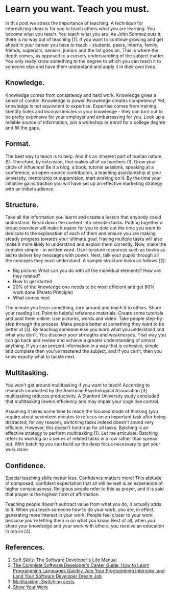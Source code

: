 # Learn you want. Teach you must.

In this post we stress the importance of teaching. A technique for internalizing ideas is for you to teach others what you are learning. You become what you teach. You teach what you are. As John Sonmez puts it, there is no way out of teaching [1]. If you want to continue growing and get ahead in your career you have to teach - students, peers, interns, family, friends, superiors, seniors, juniors and the list goes on. This is where the depth comes, as opposed to a cursory understanding of the subject matter. You only really know something to the degree to which you can teach it to someone else and have them understand and apply it in their own lives.

## Knowledge.
Knowledge comes from consistency and hard work. Knowledge gives a sense of control. Knowledge is power. Knowledge creates competency! Yet, knowledge is not equivalent to expertise. Expertise comes from training. Identify holes and inconsistencies in your knowledge - they can turn out to be pretty expensive for your employer and embarrassing for you. Look up a reliable source of information, join a workshop or enroll for a college degree and fill the gaps.
## Format.
The best way to teach is to help. And it's an inherent part of human nature (!). Therefore, by extension, that makes all of us teachers (!). Grow your circle of influence! Be it a blog, a book, tutorial sessions, speaking at a conference, an open-source contribution, a teaching assistantship at your university, mentorship or supervision, start working on it. By the time your initiative gains traction you will have set up an effective marketing strategy with an initial audience.
## Structure.
Take all the information you learnt and create a lesson that anybody could understand. Break down the content into sensible tasks. Putting together a broad overview will make it easier for you to dole out the time you want to dedicate to the explanation of each of them and ensure you are making steady progress towards your ultimate goal. Having multiple tasks will also make it more likely to understand and explain them correctly. Now, make the complex simple - in written word. Use literature resources such as books as aid to deliver key messages with power. Next, talk your pupils through all the concepts they must understand. A sample structure looks as follows [2]:
* Big picture: What can you do with all the individual elements? How are they related?
* How to get started
* 20% of the knowledge one needs to be most efficient and get 80% work done (Pareto Principle)
* What comes next

The minute you learn something, turn around and teach it to others. Share your reading list. Point to helpful reference materials. Create some tutorials and post them online.
Use pictures, words and video. Take people step-by-step through the process. Make people better at something they want to be better at [3]. By teaching someone else you learn what you understand and what you don't. You discover your strnegths and weaknesses. That way you can go back and review and achieve a greater understanding of almost anything. If you can present information in a way that is cohesive, simple and complete then you've mastered the subject, and if you can't, then you know exactly what to tackle next.

## Multitasking.
You won't get around multitasking if you want to teach! According to research conducted by the American Psychological Association [3] multitasking reduces productivity. A Stanford University study concluded that multitasking lowers efficiency and may impair your cognitive control.

Assuming it takes some time to reach the focused mode of thinking (you require about seventeen minutes to refocus on an important task after being distracted, for any
reason), switching tasks indeed doesn't sound very efficient. However, this doesn't hold true for all tasks. Batching is an effective strategy to perform multitasking [1]. Let me articulate: Batching refers to working on a series of related tasks in a row rather than spread out. With batching you can build up the deep focus necessary to get your work done.
## Confidence.
Special teaching skills matter less. Confidence matters more! This attitude of composed, confident expectation that all will be well is an experience of higher consciousness. Religious people refer to this as prayer, and it is said that prayer is the highest form of affirmation.


Teaching people doesn't subtract value from what you do, it actually adds to it. When you teach someone how to do your work, you are, in effect, generating more interest in
your work. People feel closer to your work because you're letting them in on what you know. Best of all, when you share your knowledge and your work with others, you receive an education in return [4].

## References.
1. [Soft Skills: The Software Developer's Life Manual](https://www.amazon.com/Soft-Skills-Software-Developers-Manual/dp/B0158SJ3EM/ref=sr_1_2?crid=3HVFIE1SLSRWW&dchild=1&keywords=soft+skills&qid=1595439982&s=books&sprefix=soft+skills%2Caps%2C252&sr=1-2)
2. [The Complete Software Developer's Career Guide: How to Learn Programming Languages Quickly, Ace Your Programming Interview, and Land Your Software Developer Dream Job](https://www.amazon.com/Complete-Software-Developers-Career-Guide/dp/B078J67VNF/ref=sr_1_1?dchild=1&keywords=software+complete&qid=1596059582&sr=8-1)
3. [Multitasking: Switching costs](https://www.apa.org/research/action/multitask)
4. [Show Your Work](https://www.amazon.com/-/de/dp/076117897X/ref=sr_1_1?__mk_de_DE=%C3%85M%C3%85%C5%BD%C3%95%C3%91&crid=2H2QBKNIQ802A&dchild=1&keywords=show+your+work&qid=1616516208&sprefix=show+your+work%2Caps%2C232&sr=8-1)

